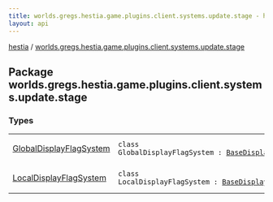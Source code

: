 ```yaml
---
title: worlds.gregs.hestia.game.plugins.client.systems.update.stage - hestia
layout: api
---
```


<div class='api-docs-breadcrumbs'><a href="../index.html">hestia</a> / <a href="./index.html">worlds.gregs.hestia.game.plugins.client.systems.update.stage</a></div>

## Package worlds.gregs.hestia.game.plugins.client.systems.update.stage

### Types

<table class="api-docs-table">
<tbody>
<tr>
<td markdown="1">

<a href="-global-display-flag-system/index.html">GlobalDisplayFlagSystem</a>


</td>
<td markdown="1">
<div class="signature"><code><span class="keyword">class </span><span class="identifier">GlobalDisplayFlagSystem</span>&nbsp;<span class="symbol">:</span>&nbsp;<a href="../worlds.gregs.hestia.game.plugins.client.systems.update.bases.flag/-base-display-flag-system/index.html"><span class="identifier">BaseDisplayFlagSystem</span></a></code></div>

</td>
</tr>
<tr>
<td markdown="1">

<a href="-local-display-flag-system/index.html">LocalDisplayFlagSystem</a>


</td>
<td markdown="1">
<div class="signature"><code><span class="keyword">class </span><span class="identifier">LocalDisplayFlagSystem</span>&nbsp;<span class="symbol">:</span>&nbsp;<a href="../worlds.gregs.hestia.game.plugins.client.systems.update.bases.flag/-base-display-flag-system/index.html"><span class="identifier">BaseDisplayFlagSystem</span></a></code></div>

</td>
</tr>
</tbody>
</table>
